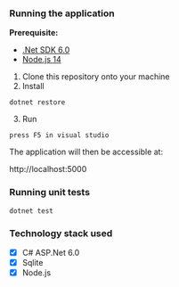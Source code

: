 ### Running the application

**Prerequisite:** 
- [.Net SDK 6.0](https://download.visualstudio.microsoft.com/download/pr/9b3cbb1c-3368-4a5a-a899-b1c6ec5c0c3e/cb4de75dd805113129a7f903d125e4b0/dotnet-sdk-6.0.415-win-x64.exe)
- [Node.js 14](https://nodejs.org/en/blog/release/v14.17.3)

1. Clone this repository onto your machine
2. Install
```
dotnet restore
```
3. Run
```
press F5 in visual studio
```

The application will then be accessible at:

http://localhost:5000

### Running unit tests
```
dotnet test
```

### Technology stack used
- [X] C# ASP.Net 6.0
- [X] Sqlite
- [X] Node.js
